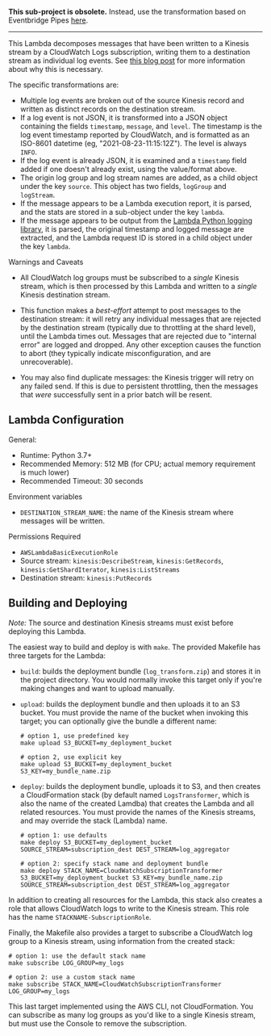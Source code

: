**This sub-project is obsolete.** Instead, use the transformation based on Eventbridge
Pipes [here](../cloudwatch-log-transform-2).

----

This Lambda decomposes messages that have been written to a Kinesis stream by a CloudWatch
Logs subscription, writing them to a destination stream as individual log events. See [this
blog post](https://blog.kdgregory.com/2019/09/streaming-cloudwatch-logs-to.html) for more
information about why this is necessary.

The specific transformations are:

* Multiple log events are broken out of the source Kinesis record and written as distinct
  records on the destination stream.
* If a log event is not JSON, it is transformed into a JSON object containing the fields
  `timestamp`, `message`, and `level`. The timestamp is the log event timestamp reported
  by CloudWatch, and is formatted as an ISO-8601 datetime (eg, "2021-08-23-11:15:12Z").
  The level is always `INFO`.
* If the log event is already JSON, it is examined and a `timestamp` field added if one
  doesn't already exist, using the value/format above.
* The origin log group and log stream names are added, as a child object under the key
  `source`. This object has two fields, `logGroup` and `logStream`.
* If the message appears to be a Lambda execution report, it is parsed, and the stats
  are stored in a sub-object under the key `lambda`.
* If the message appears to be output from the [Lambda Python logging
  library](https://docs.aws.amazon.com/lambda/latest/dg/python-logging.html#python-logging-lib),
  it is parsed, the original timestamp and logged message are extracted, and the Lambda
  request ID is stored in a child object under the key `lambda`.

Warnings and Caveats

* All CloudWatch log groups must be subscribed to a _single_ Kinesis stream, which is then
  processed by this Lambda and written to a _single_ Kinesis destination stream.

* This function makes a _best-effort_ attempt to post messages to the destination stream:
  it will retry any individual messages that are rejected by the destination stream
  (typically due to throttling at the shard level), until the Lambda times out. Messages that
  are rejected due to "internal error" are logged and dropped. Any other exception causes the
  function to abort (they typically indicate misconfiguration, and are unrecoverable).

* You may also find duplicate messages: the Kinesis trigger will retry on any failed send.
  If this is due to persistent throttling, then the messages that _were_ successfully sent
  in a prior batch will be resent.


## Lambda Configuration

General:

* Runtime: Python 3.7+
* Recommended Memory: 512 MB (for CPU; actual memory requirement is much lower)
* Recommended Timeout: 30 seconds


Environment variables

* `DESTINATION_STREAM_NAME`: the name of the Kinesis stream where messages will be written.


Permissions Required

* `AWSLambdaBasicExecutionRole`
* Source stream: `kinesis:DescribeStream`, `kinesis:GetRecords`, `kinesis:GetShardIterator`,
  `kinesis:ListStreams`
* Destination stream: `kinesis:PutRecords`


## Building and Deploying

*Note:* The source and destination Kinesis streams must exist before deploying this Lambda.

The easiest way to build and deploy is with `make`. The provided Makefile has three targets
for the Lambda:

* `build`: builds the deployment bundle (`log_transform.zip`) and stores it in the project directory.
  You would normally invoke this target only if you're making changes and want to upload manually.

* `upload`: builds the deployment bundle and then uploads it to an S3 bucket. You must provide
  the name of the bucket when invoking this target; you can optionally give the bundle a different
  name:

  ```
  # option 1, use predefined key
  make upload S3_BUCKET=my_deployment_bucket

  # option 2, use explicit key
  make upload S3_BUCKET=my_deployment_bucket S3_KEY=my_bundle_name.zip
  ```

* `deploy`: builds the deployment bundle, uploads it to S3, and then creates a CloudFormation
  stack (by default named `LogsTransformer`, which is also the name of the created Lamdba)
  that creates the Lambda and all related resources. You must provide the names of the Kinesis
  streams, and may override the stack (Lambda) name.

  ```
  # option 1: use defaults
  make deploy S3_BUCKET=my_deployment_bucket SOURCE_STREAM=subscription_dest DEST_STREAM=log_aggregator

  # option 2: specify stack name and deployment bundle
  make deploy STACK_NAME=CloudWatchSubscriptionTransformer S3_BUCKET=my_deployment_bucket S3_KEY=my_bundle_name.zip SOURCE_STREAM=subscription_dest DEST_STREAM=log_aggregator
  ```

In addition to creating all resources for the Lambda, this stack also creates a role that allows
CloudWatch logs to write to the Kinesis stream. This role has the name `STACKNAME-SubscriptionRole`.

Finally, the Makefile also provides a target to subscribe a CloudWatch log group to a Kinesis
stream, using information from the created stack:

```
# option 1: use the default stack name
make subscribe LOG_GROUP=my_logs

# option 2: use a custom stack name
make subscribe STACK_NAME=CloudWatchSubscriptionTransformer LOG_GROUP=my_logs
```

This last target implemented using the AWS CLI, not CloudFormation. You can subscribe as many
log groups as you'd like to a single Kinesis stream, but must use the Console to remove the
subscription.
